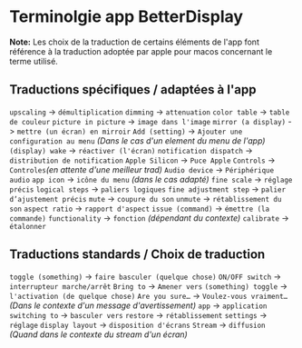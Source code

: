 # Terminolgie app BetterDisplay

**Note:** Les choix de la traduction de certains éléments de l'app font référence à la traduction adoptée par apple pour macos concernant le terme utilisé.

## Traductions spécifiques / adaptées à l'app
`upscaling` -> `démultiplication`
`dimming` -> `attenuation`
`color table` -> `table de couleur`
`picture in picture` -> `image dans l'image`
`mirror (a display)` -> `mettre (un écran) en mirroir`
`Add (setting)` -> `Ajouter une configuration au menu` _(Dans le cas d'un element du menu de l'app)_
`(display) wake` -> `réactiver (l'écran)`
`notification dispatch` -> `distribution de notification`
`Apple Silicon` -> `Puce Apple`
`Controls` -> `Controles`_(en attente d'une meilleur trad)_
`Audio device` -> `Périphérique audio`
`app icon` -> `icône du menu` _(dans le cas adapté)_
`fine scale` -> `réglage précis`
`logical steps` -> `paliers logiques`
`fine adjustment step` -> `palier d’ajustement précis`
`mute` -> `coupure du son`
`unmute` -> `rétablissement du son`
`aspect ratio` -> `rapport d'aspect`
`issue (command)` -> `émettre (la commande)`
`functionality` -> `fonction` _(dépendant du contexte)_
`calibrate` -> `étalonner`

## Traductions standards / Choix de traduction
`toggle (something)` -> `faire basculer (quelque chose)`
`ON/OFF switch` -> `interrupteur marche/arrêt`
`Bring to` -> `Amener vers` 
`(something) toggle` -> `l'activation (de quelque chose)`
`Are you sure…` -> `Voulez-vous vraiment…` _(Dans le contexte d'un message d'avertissement)_
`app` -> `application` 
`switching to` -> `basculer vers`
`restore` -> `rétablissement`
`settings` -> `réglage`
`display layout` -> `disposition d'écrans`
`Stream` -> `diffusion` _(Quand dans le contexte du stream d'un écran)_
